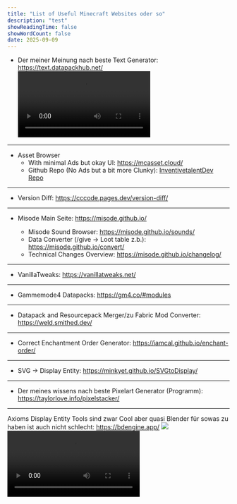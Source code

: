 ```yaml
---
title: "List of Useful Minecraft Websites oder so"
description: "test"
showReadingTime: false
showWordCount: false
date: 2025-09-09
---
```


- Der meiner Meinung nach beste Text Generator: https://text.datapackhub.net/ <video src="/vinc-custom-changelog.github.io/file_share/text_generator.mp4"  autoplay="true" loop="true" controls></video>

---

- Asset Browser
  - With minimal Ads but okay UI: https://mcasset.cloud/
  - Github Repo (No Ads but a bit more Clunky): [InventivetalentDev Repo](https://github.com/InventivetalentDev/minecraft-assets)

---

- Version Diff: https://cccode.pages.dev/version-diff/

---

- Misode Main Seite: https://misode.github.io/

   - Misode Sound Browser: https://misode.github.io/sounds/
   - Data Converter (/give -> Loot table z.b.): https://misode.github.io/convert/
   - Technical Changes Overview: https://misode.github.io/changelog/

---

- VanillaTweaks: https://vanillatweaks.net/

---

- Gammemode4 Datapacks: https://gm4.co/#modules

---

- Datapack and Resourcepack Merger/zu Fabric Mod Converter: https://weld.smithed.dev/

---

- Correct Enchantment Order Generator: https://iamcal.github.io/enchant-order/

---

- SVG -> Display Entity: https://minkyet.github.io/SVGtoDisplay/
---

- Der meines wissens nach beste Pixelart Generator (Programm): https://taylorlove.info/pixelstacker/

---

Axioms Display Entity Tools sind zwar Cool aber quasi Blender für sowas zu haben ist auch nicht schlecht:
https://bdengine.app/ <img src="/vinc-custom-changelog.github.io/website_list/bd_engine.png"/> <video src="/vinc-custom-changelog.github.io/website_list/bd_engine.mp4" controls></video>